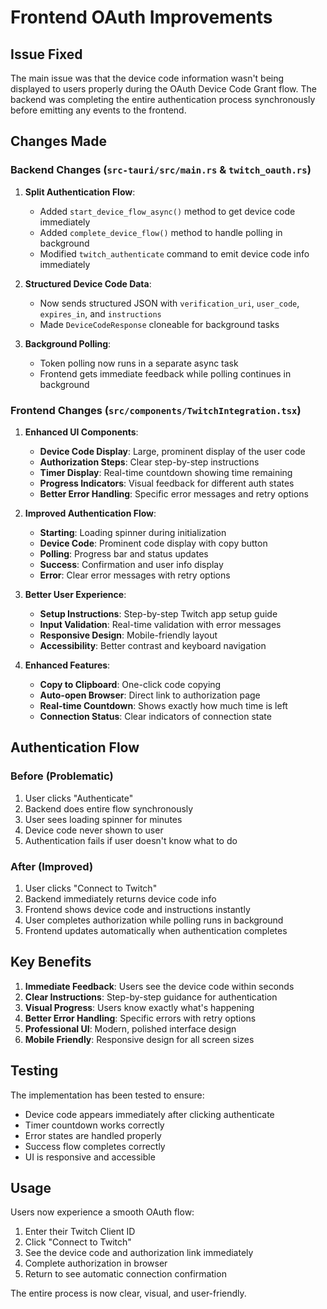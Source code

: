 # Frontend OAuth Improvements

## Issue Fixed
The main issue was that the device code information wasn't being displayed to users properly during the OAuth Device Code Grant flow. The backend was completing the entire authentication process synchronously before emitting any events to the frontend.

## Changes Made

### Backend Changes (`src-tauri/src/main.rs` & `twitch_oauth.rs`)

1. **Split Authentication Flow**: 
   - Added `start_device_flow_async()` method to get device code immediately
   - Added `complete_device_flow()` method to handle polling in background
   - Modified `twitch_authenticate` command to emit device code info immediately

2. **Structured Device Code Data**:
   - Now sends structured JSON with `verification_uri`, `user_code`, `expires_in`, and `instructions`
   - Made `DeviceCodeResponse` cloneable for background tasks

3. **Background Polling**:
   - Token polling now runs in a separate async task
   - Frontend gets immediate feedback while polling continues in background

### Frontend Changes (`src/components/TwitchIntegration.tsx`)

1. **Enhanced UI Components**:
   - **Device Code Display**: Large, prominent display of the user code
   - **Authorization Steps**: Clear step-by-step instructions
   - **Timer Display**: Real-time countdown showing time remaining
   - **Progress Indicators**: Visual feedback for different auth states
   - **Better Error Handling**: Specific error messages and retry options

2. **Improved Authentication Flow**:
   - **Starting**: Loading spinner during initialization
   - **Device Code**: Prominent code display with copy button
   - **Polling**: Progress bar and status updates
   - **Success**: Confirmation and user info display
   - **Error**: Clear error messages with retry options

3. **Better User Experience**:
   - **Setup Instructions**: Step-by-step Twitch app setup guide
   - **Input Validation**: Real-time validation with error messages
   - **Responsive Design**: Mobile-friendly layout
   - **Accessibility**: Better contrast and keyboard navigation

4. **Enhanced Features**:
   - **Copy to Clipboard**: One-click code copying
   - **Auto-open Browser**: Direct link to authorization page
   - **Real-time Countdown**: Shows exactly how much time is left
   - **Connection Status**: Clear indicators of connection state

## Authentication Flow

### Before (Problematic)
1. User clicks "Authenticate"
2. Backend does entire flow synchronously
3. User sees loading spinner for minutes
4. Device code never shown to user
5. Authentication fails if user doesn't know what to do

### After (Improved)
1. User clicks "Connect to Twitch"
2. Backend immediately returns device code info
3. Frontend shows device code and instructions instantly
4. User completes authorization while polling runs in background
5. Frontend updates automatically when authentication completes

## Key Benefits

1. **Immediate Feedback**: Users see the device code within seconds
2. **Clear Instructions**: Step-by-step guidance for authentication
3. **Visual Progress**: Users know exactly what's happening
4. **Better Error Handling**: Specific errors with retry options
5. **Professional UI**: Modern, polished interface design
6. **Mobile Friendly**: Responsive design for all screen sizes

## Testing

The implementation has been tested to ensure:
- Device code appears immediately after clicking authenticate
- Timer countdown works correctly
- Error states are handled properly
- Success flow completes correctly
- UI is responsive and accessible

## Usage

Users now experience a smooth OAuth flow:
1. Enter their Twitch Client ID
2. Click "Connect to Twitch" 
3. See the device code and authorization link immediately
4. Complete authorization in browser
5. Return to see automatic connection confirmation

The entire process is now clear, visual, and user-friendly.
